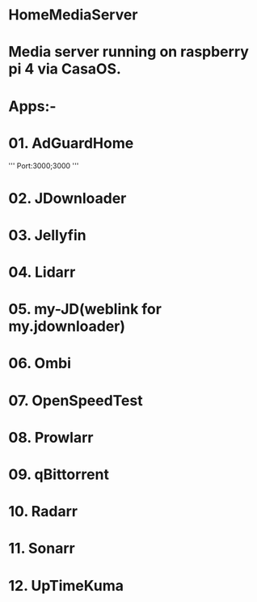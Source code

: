 # HomeMediaServer
# Media server running on raspberry pi 4 via CasaOS.

# Apps:- 
# 01. AdGuardHome
'''
Port:3000;3000
'''
# 02. JDownloader
# 03. Jellyfin
# 04. Lidarr
# 05. my-JD(weblink for my.jdownloader)
# 06. Ombi
# 07. OpenSpeedTest
# 08. Prowlarr
# 09. qBittorrent
# 10. Radarr
# 11. Sonarr
# 12. UpTimeKuma
#
#
#
#
#
#
#
#
#
#
#
#
#
#
#
#
#
#
#
#
#
#
#
#
#
#
#
#
#
#
#
#
#
#
#

